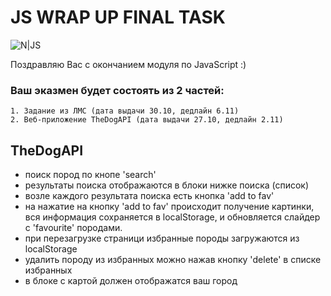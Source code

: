 # JS WRAP UP FINAL TASK

![N|JS](https://coursework.vschool.io/content/images/2016/03/javascript-logo-banner.jpg)

Поздравляю Вас с окончанием модуля по JavaScript :)
### Ваш эказмен будет состоять из 2 частей:
    1. Задание из ЛМС (дата выдачи 30.10, дедлайн 6.11)
    2. Веб-приложение TheDogAPI (дата выдачи 27.10, дедлайн 2.11)

## TheDogAPI

  - поиск пород по кнопе 'search'
  - результаты поиска отображаются в блоки нижке поиска (список)
  - возле каждого результата поиска есть кнопка 'add to fav'
  - на нажатие на кнопку 'add to fav' происходит получение картинки, вся информация сохраняется в localStorage, и обновляется слайдер с 'favourite' породами.
  - при перезагрузке страници избранные породы загружаются из localStorage
  - удалить породу из избранных можно нажав кнопку 'delete' в списке избранных
  - в блоке с картой должен отображатся ваш город
